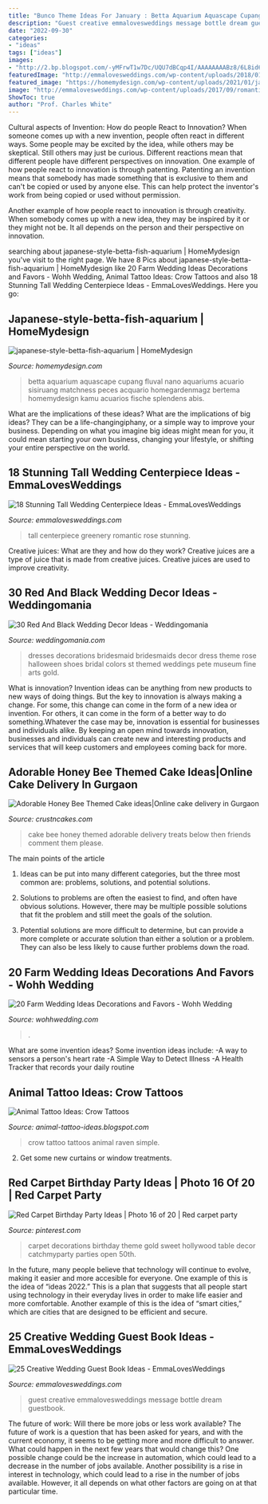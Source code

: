 ```yaml
---
title: "Bunco Theme Ideas For January : Betta Aquarium Aquascape Cupang Fluval Nano Aquariums Acuario Sisiruang Matchness Peces Acquario Homegardenmagz Bertema Homemydesign Kamu Acuarios Fische Splendens Abis"
description: "Guest creative emmalovesweddings message bottle dream guestbook"
date: "2022-09-30"
categories:
- "ideas"
tags: ["ideas"]
images:
- "http://2.bp.blogspot.com/-yMFrwT1w7Dc/UQU7dBCqp4I/AAAAAAAABz8/6L8id6trkMw/s1600/crow_tattoo_19.jpg"
featuredImage: "http://emmalovesweddings.com/wp-content/uploads/2018/01/message-in-a-bottle-wedding-guest-book-ideas.jpg"
featured_image: "https://homemydesign.com/wp-content/uploads/2021/01/japanese-style-betta-fish-aquarium-188x300.jpg"
image: "http://emmalovesweddings.com/wp-content/uploads/2017/09/romantic-tall-wedding-centerpiece-with-greenery-and-rose.jpg"
ShowToc: true
author: "Prof. Charles White"
---
```



Cultural aspects of Invention: How do people React to Innovation?
When someone comes up with a new invention, people often react in different ways. Some people may be excited by the idea, while others may be skeptical. Still others may just be curious. Different reactions mean that different people have different perspectives on innovation. 
One example of how people react to innovation is through patenting. Patenting an invention means that somebody has made something that is exclusive to them and can't be copied or used by anyone else. This can help protect the inventor's work from being copied or used without permission. 

Another example of how people react to innovation is through creativity. When somebody comes up with a new idea, they may be inspired by it or they might not be. It all depends on the person and their perspective on innovation.

	

		
searching about japanese-style-betta-fish-aquarium | HomeMydesign you've visit to the right page. We have 8 Pics about japanese-style-betta-fish-aquarium | HomeMydesign like 20 Farm Wedding Ideas Decorations and Favors - Wohh Wedding, Animal Tattoo Ideas: Crow Tattoos and also 18 Stunning Tall Wedding Centerpiece Ideas - EmmaLovesWeddings. Here you go:
		
    
## Japanese-style-betta-fish-aquarium | HomeMydesign

<img loading=lazy src="https://homemydesign.com/wp-content/uploads/2021/01/japanese-style-betta-fish-aquarium-188x300.jpg" onerror="this.onerror=null;this.src='https://tse3.mm.bing.net/th?id=OIP.Adfi843YHHBDTCeVPVK4UwAAAA&amp;pid=15.1';" alt="japanese-style-betta-fish-aquarium | HomeMydesign">

_Source: homemydesign.com_

>betta aquarium aquascape cupang fluval nano aquariums acuario sisiruang matchness peces acquario homegardenmagz bertema homemydesign kamu acuarios fische splendens abis. 

	

What are the implications of these ideas?
What are the implications of big ideas? They can be a life-changingiphany, or a simple way to improve your business. Depending on what you imagine big ideas might mean for you, it could mean starting your own business, changing your lifestyle, or shifting your entire perspective on the world.

    
## 18 Stunning Tall Wedding Centerpiece Ideas - EmmaLovesWeddings

<img loading=lazy src="http://emmalovesweddings.com/wp-content/uploads/2017/09/romantic-tall-wedding-centerpiece-with-greenery-and-rose.jpg" onerror="this.onerror=null;this.src='https://tse4.mm.bing.net/th?id=OIP.WXQqweGwEgYcjVsljgczpAHaLG&amp;pid=15.1';" alt="18 Stunning Tall Wedding Centerpiece Ideas - EmmaLovesWeddings">

_Source: emmalovesweddings.com_

>tall centerpiece greenery romantic rose stunning. 

	

Creative juices: What are they and how do they work?
Creative juices are a type of juice that is made from creative juices. Creative juices are used to improve creativity.

    
## 30 Red And Black Wedding Decor Ideas - Weddingomania

<img loading=lazy src="http://i.weddingomania.com/red-and-black-wedding-ideas-19-500x750.jpg" onerror="this.onerror=null;this.src='https://tse4.mm.bing.net/th?id=OIP.bVhLiaMAcYjBQ1s4MC4SQwHaLH&amp;pid=15.1';" alt="30 Red And Black Wedding Decor Ideas - Weddingomania">

_Source: weddingomania.com_

>dresses decorations bridesmaid bridesmaids decor dress theme rose halloween shoes bridal colors st themed weddings pete museum fine arts gold. 

	

What is innovation?
Invention ideas can be anything from new products to new ways of doing things. But the key to innovation is always making a change. For some, this change can come in the form of a new idea or invention. For others, it can come in the form of a better way to do something.Whatever the case may be, innovation is essential for businesses and individuals alike. By keeping an open mind towards innovation, businesses and individuals can create new and interesting products and services that will keep customers and employees coming back for more.

    
## Adorable Honey Bee Themed Cake Ideas|Online Cake Delivery In Gurgaon

<img loading=lazy src="http://www.crustncakes.com/blog/wp-content/uploads/2017/05/e650093a8e06a69486551aa9806fad85.jpg" onerror="this.onerror=null;this.src='https://tse3.mm.bing.net/th?id=OIP.OxiS-1MoXYK9y31sE2AN8gHaL9&amp;pid=15.1';" alt="Adorable Honey Bee Themed Cake ideas|Online cake delivery in Gurgaon">

_Source: crustncakes.com_

>cake bee honey themed adorable delivery treats below then friends comment them please. 

	

The main points of the article
1. Ideas can be put into many different categories, but the three most common are: problems, solutions, and potential solutions.
2. Solutions to problems are often the easiest to find, and often have obvious solutions. However, there may be multiple possible solutions that fit the problem and still meet the goals of the solution.

3. Potential solutions are more difficult to determine, but can provide a more complete or accurate solution than either a solution or a problem. They can also be less likely to cause further problems down the road.

    
## 20 Farm Wedding Ideas Decorations And Favors - Wohh Wedding

<img loading=lazy src="https://www.wohhwedding.com/wp-content/uploads/2016/04/Rustic-Farm-Wedding-Ideas-1-683x1024.jpg" onerror="this.onerror=null;this.src='https://tse1.mm.bing.net/th?id=OIP.aJhs-c0DrN7xrSRORsuSqAHaLG&amp;pid=15.1';" alt="20 Farm Wedding Ideas Decorations and Favors - Wohh Wedding">

_Source: wohhwedding.com_

>. 

	

What are some invention ideas?
Some invention ideas include:
-A way to sensors a person's heart rate 
-A Simple Way to Detect Illness 
-A Health Tracker that records your daily routine

    
## Animal Tattoo Ideas: Crow Tattoos

<img loading=lazy src="http://2.bp.blogspot.com/-yMFrwT1w7Dc/UQU7dBCqp4I/AAAAAAAABz8/6L8id6trkMw/s1600/crow_tattoo_19.jpg" onerror="this.onerror=null;this.src='https://tse4.mm.bing.net/th?id=OIP.z2Gc7UEi35jIHNvgg3932gAAAA&amp;pid=15.1';" alt="Animal Tattoo Ideas: Crow Tattoos">

_Source: animal-tattoo-ideas.blogspot.com_

>crow tattoo tattoos animal raven simple. 

	

2. Get some new curtains or window treatments.

    
## Red Carpet Birthday Party Ideas | Photo 16 Of 20 | Red Carpet Party

<img loading=lazy src="https://i.pinimg.com/736x/38/43/67/384367d9bf666799c968952e5b038c27--red-carpet-party-hollywood-theme.jpg" onerror="this.onerror=null;this.src='https://tse2.mm.bing.net/th?id=OIP.RrbWhp5PjDY9uaZ_ze3GOQHaJ3&amp;pid=15.1';" alt="Red Carpet Birthday Party Ideas | Photo 16 of 20 | Red carpet party">

_Source: pinterest.com_

>carpet decorations birthday theme gold sweet hollywood table decor catchmyparty parties open 50th. 

	

In the future, many people believe that technology will continue to evolve, making it easier and more accesible for everyone. One example of this is the idea of “ideas 2022.” This is a plan that suggests that all people start using technology in their everyday lives in order to make life easier and more comfortable. Another example of this is the idea of “smart cities,” which are cities that are designed to be efficient and secure.

    
## 25 Creative Wedding Guest Book Ideas - EmmaLovesWeddings

<img loading=lazy src="http://emmalovesweddings.com/wp-content/uploads/2018/01/message-in-a-bottle-wedding-guest-book-ideas.jpg" onerror="this.onerror=null;this.src='https://tse1.mm.bing.net/th?id=OIP.GsL447NUXMZzY6MzioFMyAHaOj&amp;pid=15.1';" alt="25 Creative Wedding Guest Book Ideas - EmmaLovesWeddings">

_Source: emmalovesweddings.com_

>guest creative emmalovesweddings message bottle dream guestbook. 

	

The future of work: Will there be more jobs or less work available?
The future of work is a question that has been asked for years, and with the current economy, it seems to be getting more and more difficult to answer. What could happen in the next few years that would change this? One possible change could be the increase in automation, which could lead to a decrease in the number of jobs available. Another possibility is a rise in interest in technology, which could lead to a rise in the number of jobs available. However, it all depends on what other factors are going on at that particular time.

